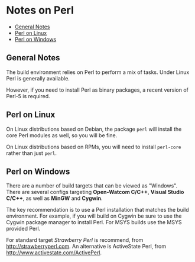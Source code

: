 Notes on Perl
=============

 - [General Notes](#general-notes)
 - [Perl on Linux](#perl-on-linux) 
 - [Perl on Windows](#perl-on-windows)

General Notes
-------------

The build environment relies on Perl to perform a mix of tasks. Under Linux Perl is generally available.

However, if you need to install Perl as binary packages, a recent version of Perl-5 is required.

Perl on Linux
-------------

On Linux distributions based on Debian, the package `perl` will install the core Perl modules as well, so you will be fine.

On Linux distributions based on RPMs, you will need to install `perl-core` rather than just `perl`.


Perl on Windows
---------------

There are a number of build targets that can be viewed as "Windows". There are several configs targeting __Open-Watcom C/C++__, __Visual Studio C/C++__, as well as __MinGW__ and __Cygwin__.

The key recommendation is to use a Perl installation that matches the build environment. For example, if you will build on Cygwin be sure to use the Cygwin package manager to install Perl. For MSYS builds use the MSYS provided Perl. 

For standard target _Strawberry Perl_ is recommend, from <http://strawberryperl.com>. An alternative is ActiveState Perl, from <http://www.activestate.com/ActivePerl>.
